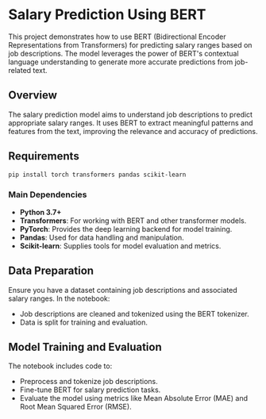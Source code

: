 # Salary Prediction Using BERT

This project demonstrates how to use BERT (Bidirectional Encoder Representations from Transformers) for predicting salary ranges based on job descriptions. The model leverages the power of BERT's contextual language understanding to generate more accurate predictions from job-related text.

## Overview

The salary prediction model aims to understand job descriptions to predict appropriate salary ranges. It uses BERT to extract meaningful patterns and features from the text, improving the relevance and accuracy of predictions.

## Requirements

```bash
pip install torch transformers pandas scikit-learn
```

### Main Dependencies

- **Python 3.7+**
- **Transformers**: For working with BERT and other transformer models.
- **PyTorch**: Provides the deep learning backend for model training.
- **Pandas**: Used for data handling and manipulation.
- **Scikit-learn**: Supplies tools for model evaluation and metrics.

## Data Preparation

Ensure you have a dataset containing job descriptions and associated salary ranges. In the notebook:

- Job descriptions are cleaned and tokenized using the BERT tokenizer.
- Data is split for training and evaluation.

## Model Training and Evaluation

The notebook includes code to:

- Preprocess and tokenize job descriptions.
- Fine-tune BERT for salary prediction tasks.
- Evaluate the model using metrics like Mean Absolute Error (MAE) and Root Mean Squared Error (RMSE).